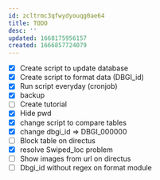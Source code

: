 ```yaml
---
id: zcltrmc3qfwydyouqg0ae64
title: TODO
desc: ''
updated: 1668175956157
created: 1666857724079
---
```


- [x] Create script to update database
- [x] Create script to format data (DBGI_id)
- [x] Run script everyday (cronjob)
- [x] backup
- [ ] Create tutorial
- [x] Hide pwd
- [x] change script to compare tables
- [x] change dbgi_id => DBGI_000000
- [ ] Block table on directus
- [x] resolve Swiped_loc problem
- [ ] Show images from url on directus
- [ ] Dbgi_id without regex on format module